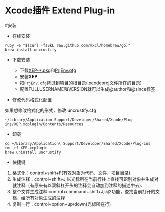 # Xcode插件 Extend Plug-in

#安装
- 在线安装
```
ruby -e "$(curl -fsSkL raw.github.com/mxcl/homebrew/go)"
brew install uncrustify
```
- 下载安装
	+ 下载[XEP-*.pkg](https://raw.github.com/Centny/XEP/master/Publish/XEP-v1.2.0.pkg)和[PrjEnv.pfg](https://raw.github.com/Centny/XEP/master/Publish/PrjEnv.cfg)
	+ 安装**XEP**
	+ 把`PrjEnv.cfg`拷贝到项目的根目录(.xcodeproj文件所在的目录)
	+ 配置FULLUSERNAME和VERSION就可以生成@author和@since标签

- 修改代码格式化配置

如果想修改格式化的形式，修改 uncrustify.cfg

`~/Library/Application Support/Developer/Shared/Xcode/Plug-ins/XEP.xcplugin/Contents/Resources`

- 卸载
```
cd ~/Library/Application\ Support/Developer/Shared/Xcode/Plug-ins
rm -rf XEP.xcplugin
brew uninstall uncrustify
```

- 快捷键
1. 格式化：control+shift+F(有效对象为代码、文件、项目目录)
2. 生成注释：control+shift+J,以光标所在当前行往上查找可识别对象并生成对就注释（有原来有以双斜杠开头的注释会自动加到注释的描述中去).
3. 整个文件生成注释:control+command+shift+J,同2功能，查找当前打开的文档，给所有对象生成的注释 
4. 复制一行：control+option+up/down(光标所在行)
